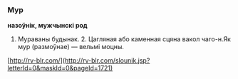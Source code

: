 ### Мур
**назоўнік, мужчынскі род**

1. Мураваны будынак. 2. Цагляная або каменная сцяна вакол чаго-н.Як мур (размоўнае) — вельмі моцны.

<a rel="author">[http://rv-blr.com/](http://rv-blr.com/slounik.jsp?letterId=0&maskId=0&pageId=1721)</a>
